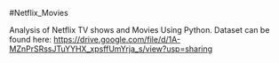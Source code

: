 #Netflix_Movies

Analysis of Netflix TV shows and Movies Using Python. Dataset can be found here: https://drive.google.com/file/d/1A-MZnPrSRssJTuYYHX_xpsffUmYrja_s/view?usp=sharing
